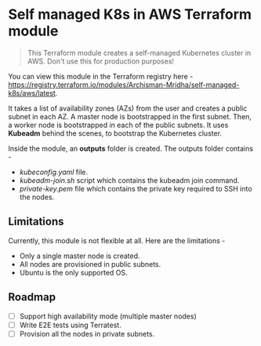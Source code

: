 # Self managed K8s in AWS Terraform module

> This Terraform module creates a self-managed Kubernetes cluster in AWS. Don't use this for production purposes!

You can view this module in the Terraform registry here - https://registry.terraform.io/modules/Archisman-Mridha/self-managed-k8s/aws/latest.

It takes a list of availability zones (AZs) from the user and creates a public subnet in each AZ. A master node is bootstrapped in the first subnet. Then, a worker node is bootstrapped in each of the public subnets. It uses **Kubeadm** behind the scenes, to bootstrap the Kubernetes cluster.

Inside the module, an **outputs** folder is created. The outputs folder contains -

- *kubeconfig.yaml* file.
- *kubeadm-join.sh* script which contains the kubeadm join command.
- *private-key.pem* file which contains the private key required to SSH into the nodes.

## Limitations

Currently, this module is not flexible at all. Here are the limitations -

- Only a single master node is created.
- All nodes are provisioned in public subnets.
- Ubuntu is the only supported OS.

## Roadmap

- [ ] Support high availability mode (multiple master nodes)
- [ ] Write E2E tests using Terratest.
- [ ] Provision all the nodes in private subnets.
